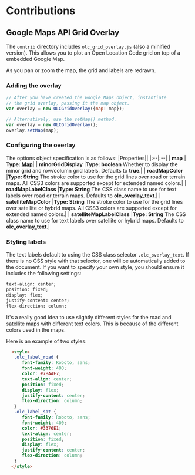 # Contributions

## Google Maps API Grid Overlay

The `contrib` directory includes `olc_grid_overlay.js` (also a minified version). This allows you to plot an Open Location Code grid on top of a embedded Google Map.

As you pan or zoom the map, the grid and labels are redrawn.

### Adding the overlay

```javascript
// After you have created the Google Maps object, instantiate
// the grid overlay, passing it the map object.
var overlay = new OLCGridOverlay({map: map});

// Alternatively, use the setMap() method.
var overlay = new OLCGridOverlay();
overlay.setMap(map);
```

### Configuring the overlay

The options object specification is as follows:
|Properties||
|:--|:--|
| **map** | **Type: [Map](https://developers.google.com/maps/documentation/javascript/3.exp/reference#Map)**|
| **minorGridDisplay** |**Type: boolean** Whether to display the minor grid and row/column grid labels. Defaults to **true**.|
| **roadMapColor** |**Type: String** The stroke color to use for the grid lines over road or terrain maps. All CSS3 colors are supported except for extended named colors.|
| **roadMapLabelClass** |**Type: String** The CSS class name to use for text labels over road or terrain maps. Defaults to **olc_overlay_text**.|
| **satelliteMapColor** |**Type: String** The stroke color to use for the grid lines over satellite or hybrid maps. All CSS3 colors are supported except for extended named colors.|
| **satelliteMapLabelClass** |**Type: String** The CSS class name to use for text labels over satellite or hybrid maps. Defaults to **olc_overlay_text**.|

### Styling labels
The text labels default to using the CSS class selector `.olc_overlay_text`. If there is no CSS style with that selector, one will be automatically added to the document. If you want to specify your own style, you should ensure it includes the following settings:

```html
text-align: center;
position: fixed;
display: flex;
justify-content: center;
flex-direction: column;
```

It's a really good idea to use slightly different styles for the road and satellite maps with different text colors. This is because of the different colors used in the maps.

Here is an example of two styles:
```html
  <style>
   .olc_label_road {
      font-family: Roboto, sans;
      font-weight: 400;
      color: #7BAAF7;
      text-align: center;
      position: fixed;
      display: flex;
      justify-content: center;
      flex-direction: column;
   }
   .olc_label_sat {
      font-family: Roboto, sans;
      font-weight: 400;
      color: #3376E1;
      text-align: center;
      position: fixed;
      display: flex;
      justify-content: center;
      flex-direction: column;
   }
  </style>
```
